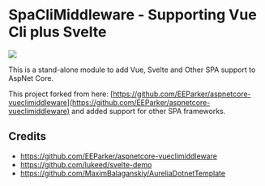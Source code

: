 # SpaCliMiddleware - Supporting Vue Cli plus Svelte

[![](https://img.shields.io/nuget/v/SpaCliMiddleware.svg)](https://www.nuget.org/packages/SpaCliMiddleware/)

This is a stand-alone module to add Vue, Svelte and Other SPA support to AspNet Core.

This project forked from here: [https://github.com/EEParker/aspnetcore-vueclimiddleware](https://github.com/EEParker/aspnetcore-vueclimiddleware)
and added support for other SPA frameworks.

## Credits
- https://github.com/EEParker/aspnetcore-vueclimiddleware
- https://github.com/lukeed/svelte-demo
- https://github.com/MaximBalaganskiy/AureliaDotnetTemplate